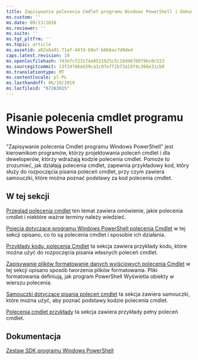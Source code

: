 ```yaml
---
title: Zapisywanie polecenia Cmdlet programu Windows PowerShell | Dokumentacja firmy Microsoft
ms.custom: ''
ms.date: 09/13/2016
ms.reviewer: ''
ms.suite: ''
ms.tgt_pltfrm: ''
ms.topic: article
ms.assetid: a82aba91-71af-447d-b9ef-b6b6ac7d9de4
caps.latest.revision: 19
ms.openlocfilehash: 743efcf23174a9521925c5c19dd670979bc0c523
ms.sourcegitcommit: 13f24786ed39ca1c07eff2b73a1974c366e31cb8
ms.translationtype: MT
ms.contentlocale: pl-PL
ms.lasthandoff: 06/19/2019
ms.locfileid: "67263815"
---
```

# <a name="writing-a-windows-powershell-cmdlet"></a>Pisanie polecenia cmdlet programu Windows PowerShell

"Zapisywanie polecenia Cmdlet programu Windows PowerShell" jest kierownikom programów, którzy projektowania poleceń cmdlet i dla deweloperów, którzy wdrażają kodzie polecenia cmdlet. Pomoże to zrozumieć, jak działają polecenia cmdlet, zapewnia przykładowy kod, który służy do rozpoczęcia pisania poleceń cmdlet, przy czym zawiera samouczki, które można poznać podstawy za kod polecenia cmdlet.

## <a name="in-this-section"></a>W tej sekcji

[Przegląd polecenia cmdlet](./cmdlet-overview.md) ten temat zawiera omówienie, jakie polecenia cmdlet i niektóre ważne terminy należy wiedzieć.

[Pojęcia dotyczące programu Windows PowerShell polecenia Cmdlet](./windows-powershell-cmdlet-concepts.md) w tej sekcji opisano, co to są polecenia cmdlet i sposobie ich działania.

[Przykłady kodu, polecenia Cmdlet](./examples-of-cmdlet-code.md) ta sekcja zawiera przykłady kodu, które można użyć do rozpoczęcia pisania własnych poleceń cmdlet.

[Zapisywanie plików formatowanie danych wyjściowych polecenia Cmdlet](../format/writing-a-powershell-formatting-file.md) w tej sekcji opisano sposób tworzenia plików formatowania. Pliki formatowania definiują, jak program PowerShell Wyświetla obiekty w wierszu polecenia.

[Samouczki dotyczące pisania poleceń cmdlet](./tutorials-for-writing-cmdlets.md) ta sekcja zawiera samouczki, które można użyć, aby poznać podstawy kodzie polecenia cmdlet.

[Polecenia cmdlet przykłady](./cmdlet-samples.md) ta sekcja zawiera przykłady pełny poleceń cmdlet.

## <a name="reference"></a>Dokumentacja

[Zestaw SDK programu Windows PowerShell](../windows-powershell-reference.md)
